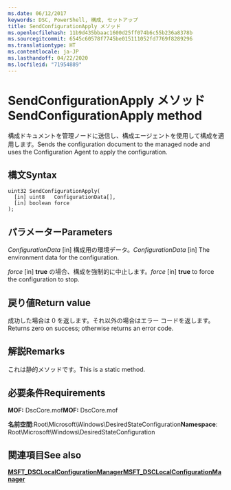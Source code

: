 ```yaml
---
ms.date: 06/12/2017
keywords: DSC, PowerShell, 構成, セットアップ
title: SendConfigurationApply メソッド
ms.openlocfilehash: 11b9d435bbaac1600d25ff074b6c55b236a8378b
ms.sourcegitcommit: 6545c60578f7745be015111052fd7769f8289296
ms.translationtype: HT
ms.contentlocale: ja-JP
ms.lasthandoff: 04/22/2020
ms.locfileid: "71954889"
---
```

# <a name="sendconfigurationapply-method"></a><span data-ttu-id="9ff06-103">SendConfigurationApply メソッド</span><span class="sxs-lookup"><span data-stu-id="9ff06-103">SendConfigurationApply method</span></span>

<span data-ttu-id="9ff06-104">構成ドキュメントを管理ノードに送信し、構成エージェントを使用して構成を適用します。</span><span class="sxs-lookup"><span data-stu-id="9ff06-104">Sends the configuration document to the managed node and uses the Configuration Agent to apply the configuration.</span></span>

## <a name="syntax"></a><span data-ttu-id="9ff06-105">構文</span><span class="sxs-lookup"><span data-stu-id="9ff06-105">Syntax</span></span>

```mof
uint32 SendConfigurationApply(
  [in] uint8   ConfigurationData[],
  [in] boolean force
);
```

## <a name="parameters"></a><span data-ttu-id="9ff06-106">パラメーター</span><span class="sxs-lookup"><span data-stu-id="9ff06-106">Parameters</span></span>

<span data-ttu-id="9ff06-107">*ConfigurationData* \[in\] 構成用の環境データ。</span><span class="sxs-lookup"><span data-stu-id="9ff06-107">*ConfigurationData* \[in\] The environment data for the configuration.</span></span>

<span data-ttu-id="9ff06-108">*force* \[in\] **true** の場合、構成を強制的に中止します。</span><span class="sxs-lookup"><span data-stu-id="9ff06-108">*force* \[in\] **true** to force the configuration to stop.</span></span>

## <a name="return-value"></a><span data-ttu-id="9ff06-109">戻り値</span><span class="sxs-lookup"><span data-stu-id="9ff06-109">Return value</span></span>

<span data-ttu-id="9ff06-110">成功した場合は 0 を返します。それ以外の場合はエラー コードを返します。</span><span class="sxs-lookup"><span data-stu-id="9ff06-110">Returns zero on success; otherwise returns an error code.</span></span>

## <a name="remarks"></a><span data-ttu-id="9ff06-111">解説</span><span class="sxs-lookup"><span data-stu-id="9ff06-111">Remarks</span></span>

<span data-ttu-id="9ff06-112">これは静的メソッドです。</span><span class="sxs-lookup"><span data-stu-id="9ff06-112">This is a static method.</span></span>

## <a name="requirements"></a><span data-ttu-id="9ff06-113">必要条件</span><span class="sxs-lookup"><span data-stu-id="9ff06-113">Requirements</span></span>

<span data-ttu-id="9ff06-114">**MOF:** DscCore.mof</span><span class="sxs-lookup"><span data-stu-id="9ff06-114">**MOF:** DscCore.mof</span></span>

<span data-ttu-id="9ff06-115">**名前空間**:Root\Microsoft\Windows\DesiredStateConfiguration</span><span class="sxs-lookup"><span data-stu-id="9ff06-115">**Namespace**: Root\Microsoft\Windows\DesiredStateConfiguration</span></span>

## <a name="see-also"></a><span data-ttu-id="9ff06-116">関連項目</span><span class="sxs-lookup"><span data-stu-id="9ff06-116">See also</span></span>

[<span data-ttu-id="9ff06-117">**MSFT_DSCLocalConfigurationManager**</span><span class="sxs-lookup"><span data-stu-id="9ff06-117">**MSFT_DSCLocalConfigurationManager**</span></span>](msft-dsclocalconfigurationmanager.md)
